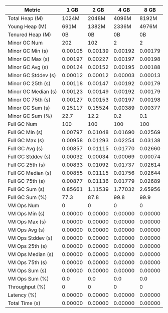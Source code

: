 | Metric | 1 GB | 2 GB | 4 GB | 8 GB |
|------|----|----|----|----|
| Total Heap (M) | 1024M | 2048M | 4096M | 8192M |
| Young Heap (M) | 691M | 1382M | 2336M | 4976M |
| Tenured Heap (M) | 0B | 0B | 0B | 0B |
| Minor GC Num | 202 | 102 | 2 | 2 |
| Minor GC Min (s) | 0.00105 | 0.00139 | 0.00192 | 0.00179 |
| Minor GC Max (s) | 0.00197 | 0.00227 | 0.00197 | 0.00198 |
| Minor GC Avg (s) | 0.00124 | 0.00152 | 0.00195 | 0.00188 |
| Minor GC Stddev (s) | 0.00012 | 0.00012 | 0.00003 | 0.00013 |
| Minor GC 25th (s) | 0.00118 | 0.00147 | 0.00192 | 0.00179 |
| Minor GC Median (s) | 0.00123 | 0.00149 | 0.00192 | 0.00179 |
| Minor GC 75th (s) | 0.00127 | 0.00153 | 0.00197 | 0.00198 |
| Minor GC Sum (s) | 0.25117 | 0.15524 | 0.00389 | 0.00377 |
| Minor GC Sum (%) | 22.7 | 12.2 | 0.2 | 0.1 |
| Full GC Num | 100 | 100 | 100 | 100 |
| Full GC Min (s) | 0.00797 | 0.01048 | 0.01690 | 0.02569 |
| Full GC Max (s) | 0.00958 | 0.01293 | 0.02254 | 0.03138 |
| Full GC Avg (s) | 0.00857 | 0.01115 | 0.01770 | 0.02660 |
| Full GC Stddev (s) | 0.00032 | 0.00034 | 0.00069 | 0.00074 |
| Full GC 25th (s) | 0.00833 | 0.01092 | 0.01737 | 0.02614 |
| Full GC Median (s) | 0.00855 | 0.01115 | 0.01756 | 0.02644 |
| Full GC 75th (s) | 0.00877 | 0.01136 | 0.01779 | 0.02689 |
| Full GC Sum (s) | 0.85661 | 1.11539 | 1.77032 | 2.65956 |
| Full GC Sum (%) | 77.3 | 87.8 | 99.8 | 99.9 |
| VM Ops Num | 0 | 0 | 0 | 0 |
| VM Ops Min (s) | 0.00000 | 0.00000 | 0.00000 | 0.00000 |
| VM Ops Max (s) | 0.00000 | 0.00000 | 0.00000 | 0.00000 |
| VM Ops Avg (s) | 0.00000 | 0.00000 | 0.00000 | 0.00000 |
| VM Ops Stddev (s) | 0.00000 | 0.00000 | 0.00000 | 0.00000 |
| VM Ops 25th (s) | 0.00000 | 0.00000 | 0.00000 | 0.00000 |
| VM Ops Median (s) | 0.00000 | 0.00000 | 0.00000 | 0.00000 |
| VM Ops 75th (s) | 0.00000 | 0.00000 | 0.00000 | 0.00000 |
| VM Ops Sum (s) | 0.00000 | 0.00000 | 0.00000 | 0.00000 |
| VM Ops Sum (%) | 0.0 | 0.0 | 0.0 | 0.0 |
| Throughput (%) | 0 | 0 | 0 | 0 |
| Latency (%) | 0.00000 | 0.00000 | 0.00000 | 0.00000 |
| Total Time (s) | 0.00000 | 0.00000 | 0.00000 | 0.00000 |
